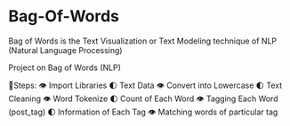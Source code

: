 # Bag-Of-Words
Bag of Words is the Text Visualization or Text Modeling technique of NLP (Natural Language Processing)

Project on Bag of Words (NLP)

🔗Steps:
👁️ Import Libraries
🌓 Text Data
👁️ Convert into Lowercase
🌓 Text Cleaning
👁️ Word Tokenize
🌓 Count of Each Word
👁️ Tagging Each Word (post_tag)
🌓 Information of Each Tag
👁️ Matching words of particular tag
